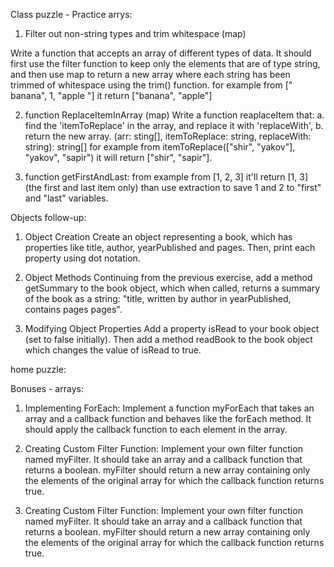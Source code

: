 Class puzzle - Practice arrys:

1. Filter out non-string types and trim whitespace (map)

Write a function that accepts an array of different types of data. It should first use the filter function to keep only the elements that are of type string, and then use map to return a new array where each string has been trimmed of whitespace using the trim() function.
for example from [" banana", 1, "apple "] it return ["banana", "apple"]

2. function ReplaceItemInArray (map)
Write a function reaplaceItem that:
a. find the 'itemToReplace' in the array, and replace it with 'replaceWith',
b. return the new array.
(arr: sting[], itemToReplace: string, replaceWith: string): string[]
for example from itemToReplace(["shir", "yakov"], "yakov", "sapir")
it will return ["shir", "sapir"].

3. function getFirstAndLast:
from example from [1, 2, 3] it'll return [1, 3] (the first and last item only)
than use extraction to save 1 and 2 to "first" and "last" variables.








Objects follow-up:

1. Object Creation
Create an object representing a book, which has properties like title, author, yearPublished and pages. Then, print each property using dot notation.

2. Object Methods
Continuing from the previous exercise, add a method getSummary to the book object, which when called, returns a summary of the book as a string: "title, written by author in yearPublished, contains pages pages".


3. Modifying Object Properties
Add a property isRead to your book object (set to false initially). Then add a method readBook to the book object which changes the value of isRead to true.


home puzzle:












Bonuses - arrays:

1. Implementing ForEach:
Implement a function myForEach that takes an array and a callback function and behaves like the forEach method. It should apply the callback function to each element in the array.

2. Creating Custom Filter Function:
Implement your own filter function named myFilter. It should take an array and a callback function that returns a boolean. myFilter should return a new array containing only the elements of the original array for which the callback function returns true.

3. Creating Custom Filter Function:
Implement your own filter function named myFilter. It should take an array and a callback function that returns a boolean. myFilter should return a new array containing only the elements of the original array for which the callback function returns true.
